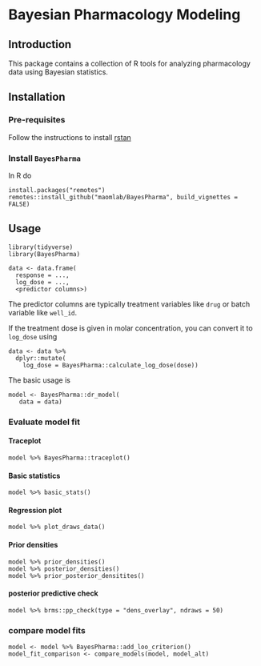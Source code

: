 # Bayesian Pharmacology Modeling

Introduction
------------
This package contains a collection of R tools for analyzing pharmacology data using Bayesian statistics.


Installation
------------

### Pre-requisites
Follow the instructions to install [rstan](https://github.com/stan-dev/rstan/wiki/RStan-Getting-Started)

### Install `BayesPharma`
In R do
```{r}
install.packages("remotes")
remotes::install_github("maomlab/BayesPharma", build_vignettes = FALSE)
```

Usage
-----
```{r}
library(tidyverse)
library(BayesPharma)

data <- data.frame(
  response = ...,
  log_dose = ...,
  <predictor columns>)
```
The predictor columns are typically treatment variables like `drug` or batch
variable like `well_id`.

If the treatment dose is given in molar concentration, you can convert it to
`log_dose` using

```{r}
data <- data %>%
  dplyr::mutate(
    log_dose = BayesPharma::calculate_log_dose(dose))
```

The basic usage is

```{r}
model <- BayesPharma::dr_model(
   data = data)
```
### Evaluate model fit

#### Traceplot
```{r}
model %>% BayesPharma::traceplot()
```
#### Basic statistics
```{r}
model %>% basic_stats()
```
#### Regression plot
```{r}
model %>% plot_draws_data()
```
#### Prior densities
```{r}
model %>% prior_densities()
model %>% posterior_densities()
model %>% prior_posterior_densitites()
```
#### posterior predictive check
```{r}
model %>% brms::pp_check(type = "dens_overlay", ndraws = 50)
```

### compare model fits
```{r}
model <- model %>% BayesPharma::add_loo_criterion()
model_fit_comparison <- compare_models(model, model_alt)
```


